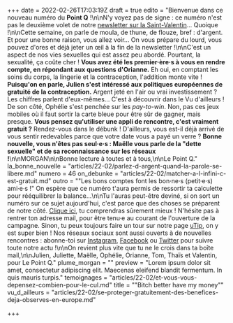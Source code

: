 +++
date = 2022-02-26T17:03:19Z
draft = true
edito = "Bienvenue dans ce nouveau numéro du **Point Q** !\n\nN'y voyez pas de signe : ce numéro n'est pas le deuxième volet de notre [newsletter sur la Saint-Valentin](https://lepointq.com/newsletters/desole-e-je-prefere-qu-on-reste-ami-e-s/)... Quoique !\n\nCette semaine, on parle de moula, de thune, de flouze, bref : d'argent. Et pour une bonne raison, vous allez voir... On vous prépare du lourd, vous pouvez d'ores et déjà jeter un œil à la fin de la newsletter !\n\nC'est un aspect de nos vies sexuelles qui est assez peu abordé. Pourtant, la sexualité, ça coûte cher ! **Vous avez été les premier·ère·s à vous en rendre compte, en répondant aux questions d'Orianne.** Eh oui, en comptant les soins du corps, la lingerie et la contraception, l'addition monte vite ! **Puisqu'on en parle, Julien s'est intéressé aux politiques européennes de gratuité de la contraception.** Argent jeté en l'air ou vrai investissement ? Les chiffres parlent d'eux-mêmes... C'est à découvrir dans le Vu d'ailleurs ! De son côté, Ophélie s'est penchée sur les _pay-to-win_. Non, pas ces jeux mobiles où il faut sortir la carte bleue pour être sûr de gagner, mais presque. **Vous pensez qu'utiliser une appli de rencontre, c'est vraiment gratuit ?** Rendez-vous dans le débunk ! D'ailleurs, vous est-il déjà arrivé de vous sentir redevables parce que votre date vous a payé un verre ? **Bonne nouvelle, vous n'êtes pas seul·e·s : Maëlle vous parle de la \"dette sexuelle\" et de sa reconnaissance sur les réseaux !**\n\nMORGAN\n\nBonne lecture à toutes et à tous,\n\nLe Point Q."
la_bonne_nouvelle = "articles/22-02/parlez-d-argent-quand-la-parole-se-libere.md"
numero = 46
on_debunke = "articles/22-02/matcher-a-l-infini-c-est-gratuit.md"
outro = "\"Les bons comptes font les bon·ne·s (petit·e·s) ami·e·s !\" On espère que ce numéro t'aura permis de ressortir ta calculette pour rééquilibrer la balance...\n\nTu l'auras peut-être deviné, si on sort un numéro sur ce sujet aujourd'hui, c'est parce que des choses se préparent de notre côté. [Clique ici](https://fr.ulule.com/le-point-q/coming-soon/), tu comprendras sûrement mieux ! N'hésite pas à rentrer ton adresse mail, pour être tenu·e au courant de l'ouverture de la campagne. Sinon, tu peux toujours faire un tour sur notre page [uTip](https://www.utip.io/lepointq), on y est super bien ! Nos réseaux sociaux sont aussi ouverts à de nouvelles rencontres : abonne-toi sur [Instagram](https://www.instagram.com/lepoint.q/?hl=fr), [Facebook](https://www.facebook.com/lepointq.news/) ou [Twitter](https://twitter.com/LePointQ) pour suivre toute notre actu !\n\nOn revient plus vite que tu ne le crois dans ta boîte mail,\n\nJulien, Juliette, Maëlle, Ophélie, Orianne, Tom, Thaïs et Valentin, pour Le Point Q."
plume_morgan = ""
preview = "Lorem ipsum dolor sit amet, consectetur adipiscing elit. Maecenas eleifend blandit fermentum. In quis mauris turpis."
temoignages = "articles/22-02/et-vous-vous-depensez-combien-pour-le-cul.md"
title = "\"Bitch better have my money\""
vu_d_ailleurs = "articles/22-02/se-proteger-gratuitement-des-benefices-deja-observes-en-europe.md"

+++
